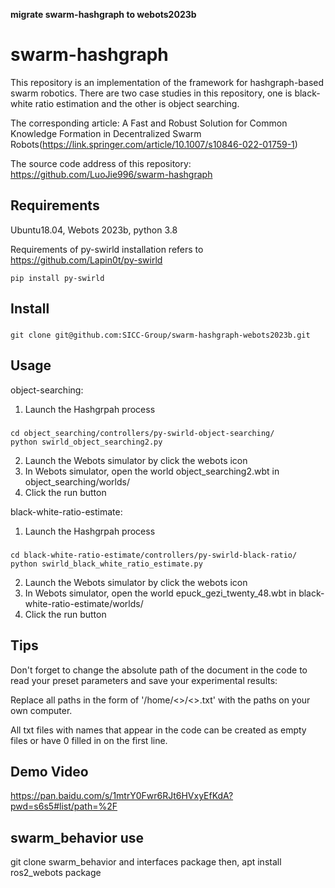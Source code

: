 **migrate swarm-hashgraph to webots2023b**

# swarm-hashgraph
This repository is an implementation of the framework for hashgraph-based swarm robotics.
There are two case studies in this repository, one is black-white ratio estimation and the other is object searching.

The corresponding article: A Fast and Robust Solution for Common Knowledge Formation in Decentralized Swarm Robots(https://link.springer.com/article/10.1007/s10846-022-01759-1)

The source code address of this repository: https://github.com/LuoJie996/swarm-hashgraph
## Requirements
Ubuntu18.04, Webots 2023b, python 3.8

Requirements of py-swirld installation refers to https://github.com/Lapin0t/py-swirld
```
pip install py-swirld
```
## Install
###
    git clone git@github.com:SICC-Group/swarm-hashgraph-webots2023b.git
## Usage
object-searching:
1. Launch the Hashgrpah process
###
    cd object_searching/controllers/py-swirld-object-searching/
    python swirld_object_searching2.py    
2. Launch the Webots simulator by click the webots icon
3. In Webots simulator, open the world object_searching2.wbt in object_searching/worlds/
4. Click the run button

black-white-ratio-estimate:
1. Launch the Hashgrpah process
###
    cd black-white-ratio-estimate/controllers/py-swirld-black-ratio/
    python swirld_black_white_ratio_estimate.py    
2. Launch the Webots simulator by click the webots icon
3. In Webots simulator, open the world epuck_gezi_twenty_48.wbt in black-white-ratio-estimate/worlds/
4. Click the run button
## Tips
Don't forget to change the absolute path of the document in the code to read your preset parameters and save your experimental results:

Replace all paths in the form of '/home/<>/<>.txt' with the paths on your own computer.

All txt files with names that appear in the code can be created as empty files or have 0 filled in on the first line.
## Demo Video
https://pan.baidu.com/s/1mtrY0Fwr6RJt6HVxyEfKdA?pwd=s6s5#list/path=%2F

## swarm_behavior use
git clone swarm_behavior and interfaces package
then, apt install ros2_webots package
